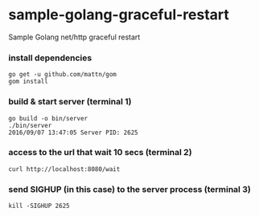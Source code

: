 # sample-golang-graceful-restart

Sample Golang net/http graceful restart


### install dependencies

```
go get -u github.com/mattn/gom
gom install
```

### build & start server (terminal 1)

```
go build -o bin/server
./bin/server
2016/09/07 13:47:05 Server PID: 2625
```

### access to the url that wait 10 secs (terminal 2)

```
curl http://localhost:8080/wait
```

### send SIGHUP (in this case) to the server process (terminal 3)

```
kill -SIGHUP 2625
```
